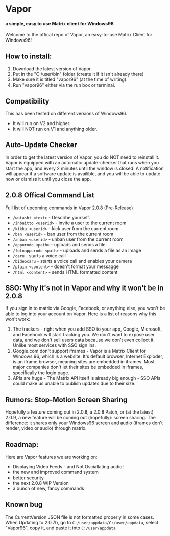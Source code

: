 # Vapor
#### a simple, easy to use Matrix client for Windows96

Welcome to the offical repo of Vapor, an easy-to-use Matrix Client for Windows96!

## How to install:
1. Download the latest version of Vapor.
2. Put in the "C:/user/bin" folder (create it if it isn't already there)
3. Make sure it is titled "vapor96" (at the time of writing).
4. Run "vapor96" either via the run box or terminal.

## Compatibility
This has been tested on different versions of Windows96.
* It will run on V2 and higher.
* It will NOT run on V1 and anything older.

## Auto-Update Checker
In order to get the latest version of Vapor, you do NOT need to reinstall it.
Vapor is equipped with an automatic update-checker that runs when you start the app,
and every 2 minutes until the window is closed.
A notification will appear if a software update is availible, and you will be able to update now or dismiss it until you close the app.

## 2.0.8 Offical Command List
Full list of upcoming commands in Vapor 2.0.8 (Pre-Release)
* `/watashi <text>` - Describe yourself.
* `/inbaitto <userid>` - invite a user to the current room
* `/kikku <userid>` - kick user from the current room
* `/ban <userid>` - ban user from the current room
* `/anban <userid>` - unban user from the current room
* `/appurodo <path>` - uploads and sends a file
* `/fotoappurodo <path>` - uploads and sends a file as an image
* `/caru` - starts a voice call
* `/bideocaru` - starts a voice call and enables your camera
* `/plain <content>` - doesn't format your messagge
* `/html <content>` - sends HTML formatted content

## SSO: Why it's not in Vapor and why it won't be in 2.0.8
If you sign in to matrix via Google, Facebook, or anything else, you won't be able to log into your account on Vapor.
Here is a list of reasons why this won't work:

1. The trackers - right when you add SSO to your app, Google, Microsoft, and Facebook will start tracking you. We don't want to expose user data, and we don't sell users data because we don't even collect it. Unlike most services with SSO sign ins.
2. Google.com don't support iframes - Vapor is a Matrix Client for Windows 96, which is a website. It's default browser, Internet Exploder, is an iframe browser, meaning sites are embedded in iframes. Most major companies don't let their sites be embedded in iframes, specifically the login page.
3. APIs are huge - The Matrix API itself is already big enough - SSO APIs could make us unable to publish updates due to their size.

## Rumors: Stop-Motion Screen Sharing
Hopefully a feature coming out in 2.0.8, a 2.0.8 Patch, or (at the latest) 2.0.9, a new feature will be coming out (hopefully): screen sharing.
The difference: it shares only your Windows96 screen and audio (iframes don't render, video or audio) through matrix.

## Roadmap:
Here are Vapor features we are working on:
* Displaying Video Feeds - and Not Osciallating audio!
* the new and improved command system
* better security
* the next 2.0.8 WIP Version
* a bunch of new, fancy commands

## Known bug
The CurrentVersion JSON file is not formatted properly in some cases. When Updating to 2.0.7b, go to `C:/user/appdata/C:/user/appdata`, select "Vapor96", copy it, and paste it into `C:/user/appdata`
